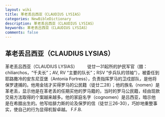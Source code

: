 ```yaml
---
layout: wiki
title: 革老丢吕西亚（CLAUDIUS LYSIAS）
categories: NewBibleDictionary
description: 革老丢吕西亚（CLAUDIUS LYSIAS）
keywords: 革老丢吕西亚（CLAUDIUS LYSIAS）
comments: false
---
```


## 革老丢吕西亚（CLAUDIUS LYSIAS）



革老丢吕西亚（CLAUDIUS LYSIAS）
　　徒廿一31起所的护民军官（腊：chiliarchos，“千夫长”；AV, RV “主要的队长”；RSV “步兵队的领袖”），被委任到耶路撒冷的安东尼亚堡（Antonia Fortress），负责指挥罗马的卫戍部队，是他将保罗逮捕的。他用金钱才买得罗马的公民籍（徒廿二28）；他的族名（nomen）是革老丢，显示他是在革老丢的任期买他的罗马籍的，当时的罗马公民籍，经由现款交易方法取得的个案越来越多。他的家庭名字（cognomen）是吕西亚，暗示他是在希腊出生的。他写给腓力斯的论及保罗的信（徒廿三26-30），巧妙地重整事实，使自己的行为显得机智卓越。
F.F.B.



